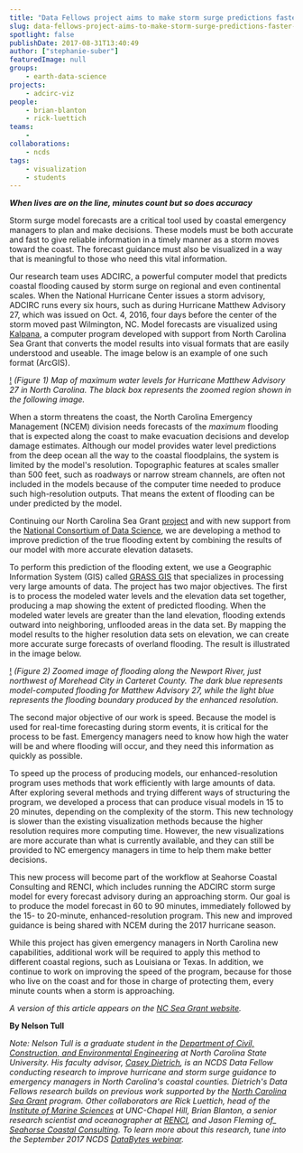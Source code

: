 ```yaml
---
title: "Data Fellows project aims to make storm surge predictions faster and more accurate"
slug: data-fellows-project-aims-to-make-storm-surge-predictions-faster-and-more-accurate
spotlight: false
publishDate: 2017-08-31T13:40:49
author: ["stephanie-suber"]
featuredImage: null
groups:
    - earth-data-science
projects:
    - adcirc-viz
people:
    - brian-blanton
    - rick-luettich
teams: 
    - 
collaborations:
    - ncds
tags:
    - visualization
    - students
---
```


**_When lives are on the line, minutes count but so does accuracy_**

Storm surge model forecasts are a critical tool used by coastal emergency managers to plan and make decisions. These models must be both accurate and fast to give reliable information in a timely manner as a storm moves toward the coast. The forecast guidance must also be visualized in a way that is meaningful to those who need this vital information.

Our research team uses ADCIRC, a powerful computer model that predicts coastal flooding caused by storm surge on regional and even continental scales. When the National Hurricane Center issues a storm advisory, ADCIRC runs every six hours, such as during Hurricane Matthew Advisory 27, which was issued on Oct. 4, 2016, four days before the center of the storm moved past Wilmington, NC. Model forecasts are visualized using [Kalpana](https://ccht.ccee.ncsu.edu/kalpana/), a computer program developed with support from North Carolina Sea Grant that converts the model results into visual formats that are easily understood and useable. The image below is an example of one such format (ArcGIS).

[!](http://datascienceconsortium.org/wp-content/uploads/2017/08/BlogPost_Image1.png)
*(Figure 1) Map of maximum water levels for Hurricane Matthew Advisory 27 in North Carolina. The black box represents the zoomed region shown in the following image.*

When a storm threatens the coast, the North Carolina Emergency Management (NCEM) division needs forecasts of the *maximum* flooding that is expected along the coast to make evacuation decisions and develop damage estimates. Although our model provides water level predictions from the deep ocean all the way to the coastal floodplains, the system is limited by the model's resolution. Topographic features at scales smaller than 500 feet, such as roadways or narrow stream channels, are often not included in the models because of the computer time needed to produce such high-resolution outputs. That means the extent of flooding can be under predicted by the model.

Continuing our North Carolina Sea Grant [project](https://ncseagrant.ncsu.edu/currents/2014/10/picture-this-developing-storm-surge-visualization/) and with new support from the [National Consortium of Data Science](http://data2discovery.org/), we are developing a method to improve prediction of the true flooding extent by combining the results of our model with more accurate elevation datasets.

To perform this prediction of the flooding extent, we use a Geographic Information System (GIS) called [GRASS GIS](https://grass.osgeo.org/) that specializes in processing very large amounts of data. The project has two major objectives. The first is to process the modeled water levels and the elevation data set together, producing a map showing the extent of predicted flooding. When the modeled water levels are greater than the land elevation, flooding extends outward into neighboring, unflooded areas in the data set. By mapping the model results to the higher resolution data sets on elevation, we can create more accurate surge forecasts of overland flooding. The result is illustrated in the image below.

[!](http://datascienceconsortium.org/wp-content/uploads/2017/08/BlogPost_Image2.png)
*(Figure 2) Zoomed image of flooding along the Newport River, just northwest of Morehead City in Carteret County. The dark blue represents model-computed flooding for Matthew Advisory 27, while the light blue represents the flooding boundary produced by the enhanced resolution.*

The second major objective of our work is speed. Because the model is used for real-time forecasting during storm events, it is critical for the process to be fast. Emergency managers need to know how high the water will be and where flooding will occur, and they need this information as quickly as possible.

To speed up the process of producing models, our enhanced-resolution program uses methods that work efficiently with large amounts of data. After exploring several methods and trying different ways of structuring the program, we developed a process that can produce visual models in 15 to 20 minutes, depending on the complexity of the storm. This new technology is slower than the existing visualization methods because the higher resolution requires more computing time. However, the new visualizations are more accurate than what is currently available, and they can still be provided to NC emergency managers in time to help them make better decisions.

This new process will become part of the workflow at Seahorse Coastal Consulting and RENCI, which includes running the ADCIRC storm surge model for every forecast advisory during an approaching storm. Our goal is to produce the model forecast in 60 to 90 minutes, immediately followed by the 15- to 20-minute, enhanced-resolution program. This new and improved guidance is being shared with NCEM during the 2017 hurricane season.

While this project has given emergency managers in North Carolina new capabilities, additional work will be required to apply this method to different coastal regions, such as Louisiana or Texas. In addition, we continue to work on improving the speed of the program, because for those who live on the coast and for those in charge of protecting them, every minute counts when a storm is approaching.

_A version of this article appears on the_ [_NC Sea Grant website_](https://ncseagrant.ncsu.edu/currents/2017/08/fast-accurate-forecasts-of-coastal-flooding/)_._

**By Nelson Tull**

*_Note:_ Nelson Tull is a graduate student in the [_Department of Civil, Construction, and Environmental Engineering_](https://www.ccee.ncsu.edu/) at North Carolina State University. His faculty advisor, [_Casey Dietrich_](https://ccht.ccee.ncsu.edu/), is an NCDS Data Fellow conducting research to improve hurricane and storm surge guidance to emergency managers in North Carolina's coastal counties. Dietrich's Data Fellows research builds on previous work supported by the [_North Carolina Sea Grant_](https://ncseagrant.ncsu.edu/) program. Other collaborators are Rick Luettich, head of the [_Institute of Marine Sciences_](http://ims.unc.edu/) at UNC-Chapel Hill, Brian Blanton, a senior research scientist and oceanographer at [_RENCI_](https://www.renci.org/), and Jason Fleming of_ [_Seahorse Coastal Consulting_](https://www.seahorsecoastal.com/). To learn more about this research, tune into the September 2017 NCDS [_DataBytes webinar_](http://datascienceconsortium.org/databytes-webinars/).*

<!-- AddThis Advanced Settings generic via filter on the_content --><!-- AddThis Share Buttons generic via filter on the_content -->
